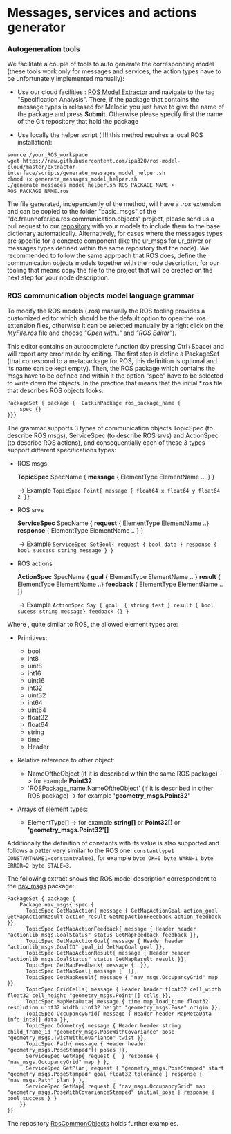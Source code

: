 # Messages, services and actions generator

### Autogeneration tools

We facilitate a couple of tools to auto generate the corresponding model (these tools work only for messages and services, the action types have to be unfortunately implemented manually):

- Use our cloud facilities : [ROS Model Extractor](http://ros-model.seronet-project.de/) and navigate to the tag "Specification Analysis". There, if the package that contains the message types is released for Melodic you just have to give the name of the package and press **Submit**. Otherwise please specify first the name of the Git repository that hold the package

- Use locally the helper script (:bangbang::bangbang: this method requires a local ROS installation):

```
source /your_ROS_workspace
wget https://raw.githubusercontent.com/ipa320/ros-model-cloud/master/extractor-interface/scripts/generate_messages_model_helper.sh
chmod +x generate_messages_model_helper.sh
./generate_messages_model_helper.sh ROS_PACKAGE_NAME > ROS_PACKAGE_NAME.ros
```

The file generated, independently of the method, will have a *.ros* extension and can be copied to the folder "basic_msgs" of the "de.fraunhofer.ipa.ros.communication.objects" project, please send us a pull request to our [repository](https://github.com/ipa320/RosCommonObjects.git) with your models to include them to the base dictionary automatically. Alternatively, for cases where the messages types are specific for a concrete component (like the ur_msgs for ur_driver or messages types defined within the same repository that the node). We recommended to follow the same approach that ROS does, define the communication objects models together with the node description, for our tooling that means copy the file to the project that will be created on the next step for your node description.

### ROS communication objects model language grammar

To modify the ROS models (.ros) manually the ROS tooling provides a customized editor which should be the default option to open the .ros extension files, otherwise it can be selected manually by a right click on the *MyFile.ros* file and choose *"Open with.."* and *"ROS Editor"*).

This editor contains an autocomplete function (by pressing Ctrl+Space) and will report any error made by editing. The first step is define a PackageSet (that correspond to a metapackage for ROS, this definition is optional and its name can be kept empty). Then, the ROS package which contains the msgs have to be defined and within it the option "spec" have to be selected to write down the objects. In the practice that means that the initial *.ros file that describes ROS objects looks:

```
PackageSet { package {  CatkinPackage ros_package_name { 
	spec {}
}}}
```

The grammar supports 3 types of communication objects TopicSpec (to describe ROS msgs), ServiceSpec (to describe ROS srvs) and ActionSpec (to describe ROS actions), and consequentially each of these 3 types support different specifications types:

- ROS msgs 

  **TopicSpec** SpecName { **message** { ElementType ElementName ... } } 

  ​     -> Example ```TopicSpec Point{ message { float64 x float64 y float64 z }}```

- ROS srvs 

  **ServiceSpec** SpecName { **request** { ElementType ElementName ..} **response** { ElementType ElementName .. } }

  ​     -> Example  ```ServiceSpec SetBool{ request { bool data } response { bool success string message } }```

- ROS actions 

  **ActionSpec** SpecName { **goal** { ElementType ElementName .. } **result** { ElementType ElementName ..} **feedback** { ElementType ElementName .. }}

  ​     -> Example ```ActionSpec Say { goal  { string test } result { bool sucess string message} feedback {} }```

Where , quite similar to ROS, the allowed element types are:

- Primitives:
  - bool
  - int8
  - uint8
  - int16
  - uint16
  - int32
  - uint32
  - int64
  - uint64
  - float32
  - float64
  - string
  - time
  - Header

- Relative reference to other object:
  - NameOftheObject (if it is described within the same ROS package) -> for example **Point32**
  - 'ROSPackage_name.NameOftheObject' (if it is described in other ROS package) -> for example **'geometry_msgs.Point32'**

- Arrays of element types:
  - ElementType[] -> for example **string[]** or **Point32[]** or **'geometry_msgs.Point32'[]**


Additionally the definition of constants with its value is also supported and follows a patter very similar to the ROS one: ```constanttype1 CONSTANTNAME1=constantvalue1```, for example ```byte OK=0 byte WARN=1 byte ERROR=2 byte STALE=3```.

The following extract shows the ROS model description correspondent to the [nav_msgs](http://wiki.ros.org/nav_msgs) package:

```
PackageSet { package {
    Package nav_msgs{ spec { 
      TopicSpec GetMapAction{ message { GetMapActionGoal action_goal GetMapActionResult action_result GetMapActionFeedback action_feedback }},
      TopicSpec GetMapActionFeedback{ message { Header header "actionlib_msgs.GoalStatus" status GetMapFeedback feedback }},
      TopicSpec GetMapActionGoal{ message { Header header "actionlib_msgs.GoalID" goal_id GetMapGoal goal }},
      TopicSpec GetMapActionResult{ message { Header header "actionlib_msgs.GoalStatus" status GetMapResult result }},
      TopicSpec GetMapFeedback{ message {  }},
      TopicSpec GetMapGoal{ message {  }},
      TopicSpec GetMapResult{ message { "nav_msgs.OccupancyGrid" map }},
      TopicSpec GridCells{ message { Header header float32 cell_width float32 cell_height "geometry_msgs.Point"[] cells }},
      TopicSpec MapMetaData{ message { time map_load_time float32 resolution uint32 width uint32 height "geometry_msgs.Pose" origin }},
      TopicSpec OccupancyGrid{ message { Header header MapMetaData info int8[] data }},
      TopicSpec Odometry{ message { Header header string child_frame_id "geometry_msgs.PoseWithCovariance" pose "geometry_msgs.TwistWithCovariance" twist }},
      TopicSpec Path{ message { Header header "geometry_msgs.PoseStamped"[] poses }},
      ServiceSpec GetMap{ request {  } response { "nav_msgs.OccupancyGrid" map } },
      ServiceSpec GetPlan{ request { "geometry_msgs.PoseStamped" start "geometry_msgs.PoseStamped" goal float32 tolerance } response { "nav_msgs.Path" plan } },
      ServiceSpec SetMap{ request { "nav_msgs.OccupancyGrid" map "geometry_msgs.PoseWithCovarianceStamped" initial_pose } response { bool success } }
    }}
}}
```
The repository [RosCommonObjects](https://github.com/ipa320/RosCommonObjects) holds further examples.

